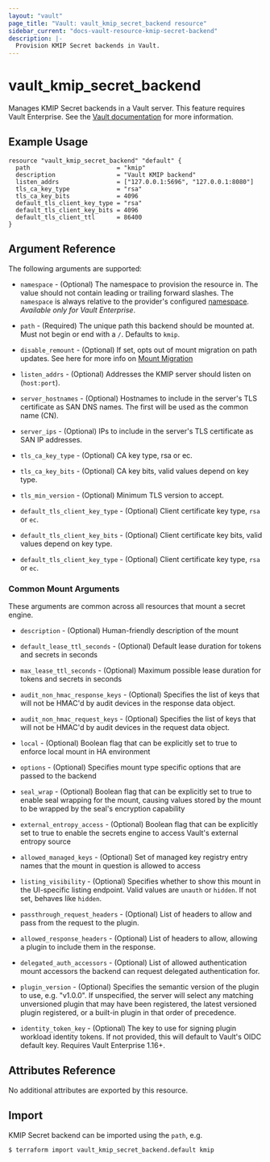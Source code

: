 ```yaml
---
layout: "vault"
page_title: "Vault: vault_kmip_secret_backend resource"
sidebar_current: "docs-vault-resource-kmip-secret-backend"
description: |-
  Provision KMIP Secret backends in Vault.
---
```


# vault\_kmip\_secret\_backend

Manages KMIP Secret backends in a Vault server. This feature requires
Vault Enterprise. See the [Vault documentation](https://www.vaultproject.io/docs/secrets/kmip)
for more information.

## Example Usage

```hcl
resource "vault_kmip_secret_backend" "default" {
  path                        = "kmip"
  description                 = "Vault KMIP backend"
  listen_addrs                = ["127.0.0.1:5696", "127.0.0.1:8080"]
  tls_ca_key_type             = "rsa"
  tls_ca_key_bits             = 4096
  default_tls_client_key_type = "rsa"
  default_tls_client_key_bits = 4096
  default_tls_client_ttl      = 86400
}
```

## Argument Reference

The following arguments are supported:

* `namespace` - (Optional) The namespace to provision the resource in.
  The value should not contain leading or trailing forward slashes.
  The `namespace` is always relative to the provider's configured [namespace](/docs/providers/vault/index.html#namespace).
   *Available only for Vault Enterprise*.

* `path` - (Required) The unique path this backend should be mounted at. Must
  not begin or end with a `/`. Defaults to `kmip`.

* `disable_remount` - (Optional) If set, opts out of mount migration on path updates.
  See here for more info on [Mount Migration](https://www.vaultproject.io/docs/concepts/mount-migration)

* `listen_addrs` - (Optional) Addresses the KMIP server should listen on (`host:port`).

* `server_hostnames` - (Optional) Hostnames to include in the server's TLS certificate as SAN DNS names. The first will be used as the common name (CN).

* `server_ips` - (Optional) IPs to include in the server's TLS certificate as SAN IP addresses.

* `tls_ca_key_type` - (Optional) CA key type, rsa or ec.

* `tls_ca_key_bits` - (Optional) CA key bits, valid values depend on key type.

* `tls_min_version` - (Optional) Minimum TLS version to accept.

* `default_tls_client_key_type` - (Optional) Client certificate key type, `rsa` or `ec`.

* `default_tls_client_key_bits` - (Optional) Client certificate key bits, valid values depend on key type.

* `default_tls_client_key_type` - (Optional) Client certificate key type, `rsa` or `ec`.

### Common Mount Arguments
These arguments are common across all resources that mount a secret engine.

* `description` - (Optional) Human-friendly description of the mount

* `default_lease_ttl_seconds` - (Optional) Default lease duration for tokens and secrets in seconds

* `max_lease_ttl_seconds` - (Optional) Maximum possible lease duration for tokens and secrets in seconds

* `audit_non_hmac_response_keys` - (Optional) Specifies the list of keys that will not be HMAC'd by audit devices in the response data object.

* `audit_non_hmac_request_keys` - (Optional) Specifies the list of keys that will not be HMAC'd by audit devices in the request data object.

* `local` - (Optional) Boolean flag that can be explicitly set to true to enforce local mount in HA environment

* `options` - (Optional) Specifies mount type specific options that are passed to the backend

* `seal_wrap` - (Optional) Boolean flag that can be explicitly set to true to enable seal wrapping for the mount, causing values stored by the mount to be wrapped by the seal's encryption capability

* `external_entropy_access` - (Optional) Boolean flag that can be explicitly set to true to enable the secrets engine to access Vault's external entropy source

* `allowed_managed_keys` - (Optional) Set of managed key registry entry names that the mount in question is allowed to access

* `listing_visibility` - (Optional) Specifies whether to show this mount in the UI-specific
  listing endpoint. Valid values are `unauth` or `hidden`. If not set, behaves like `hidden`.

* `passthrough_request_headers` - (Optional) List of headers to allow and pass from the request to
  the plugin.

* `allowed_response_headers` - (Optional) List of headers to allow, allowing a plugin to include
  them in the response.

* `delegated_auth_accessors` - (Optional)  List of allowed authentication mount accessors the
  backend can request delegated authentication for.

* `plugin_version` - (Optional) Specifies the semantic version of the plugin to use, e.g. "v1.0.0".
  If unspecified, the server will select any matching unversioned plugin that may have been
  registered, the latest versioned plugin registered, or a built-in plugin in that order of precedence.

* `identity_token_key` - (Optional)  The key to use for signing plugin workload identity tokens. If
  not provided, this will default to Vault's OIDC default key. Requires Vault Enterprise 1.16+.

## Attributes Reference

No additional attributes are exported by this resource.

## Import

KMIP Secret backend can be imported using the `path`, e.g.

```
$ terraform import vault_kmip_secret_backend.default kmip
```
